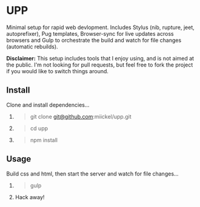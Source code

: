 # UPP

Minimal setup for rapid web devlopment. Includes Stylus (nib, rupture, jeet, autoprefixer), Pug templates, Browser-sync for live updates across browsers and Gulp to orchestrate the build and watch for file changes (automatic rebuilds).

__Disclaimer:__ This setup includes tools that I enjoy using, and is not aimed at the public. I'm not looking for pull requests, but feel free to fork the project if you would like to switch things around.

## Install

Clone and install dependencies...

1. > git clone git@github.com:miickel/upp.git
2. > cd upp
3. > npm install

## Usage

Build css and html, then start the server and watch for file changes...

1. > gulp
2. Hack away!
